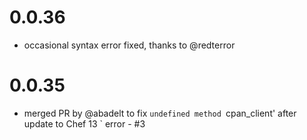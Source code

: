 # 0.0.36

- occasional syntax error fixed, thanks to @redterror

# 0.0.35

- merged PR by @abadelt to fix `undefined method `cpan_client' after update to Chef 13 ` error - #3

